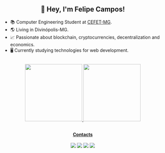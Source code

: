 <h2 align="center"> 👋 Hey, I'm Felipe Campos! </h2>

<ul>
  <li>📚 Computer Engineering Student at <a href="https://www.cefetmg.br">CEFET-MG</a>.</li>
  <li>🌎 Living in Divinópolis-MG.</li>
  <li>📈 Passionate about blockchain, cryptocurrencies, decentralization and economics.</li>
  <li>🖥️ Currently studying technologies for web development.</li> 
</ul>

##
<div align="center">
  <a href="https://github.com/fco3lho">
  <img height="180em" src="https://github-readme-stats.vercel.app/api?username=fco3lho&show_icons=true&theme=dracula&include_all_commits=true&count_private=true"/>
  <img height="180em" src="https://github-readme-stats.vercel.app/api/top-langs/?username=fco3lho&layout=compact&langs_count=7&theme=dracula"/>
</div>

##
<h4 align="center"> Contacts </h4>
<div align="center"> 
  <a href="https://instagram.com/fco3lho" target="_blank"><img src="https://img.shields.io/badge/-Instagram-%23E4405F?style=for-the-badge&logo=instagram&logoColor=white" target="_blank"></a>
    <a href="https://www.linkedin.com/in/fco3lho" target="_blank"><img src="https://img.shields.io/badge/-LinkedIn-%230077B5?style=for-the-badge&logo=linkedin&logoColor=white" target="_blank"></a> 
  <a href = "mailto:felipecampos50123@gmail.com"><img src="https://img.shields.io/badge/-Gmail-%23333?style=for-the-badge&logo=gmail&logoColor=white" target="_blank"></a>
  <a href="https://t.me/fco3lho" target="_blank"><img src="https://img.shields.io/badge/-Telegram-%235577B5?style=for-the-badge&logo=telegram&logoColor=white" target="_blank"></a>
</div>



